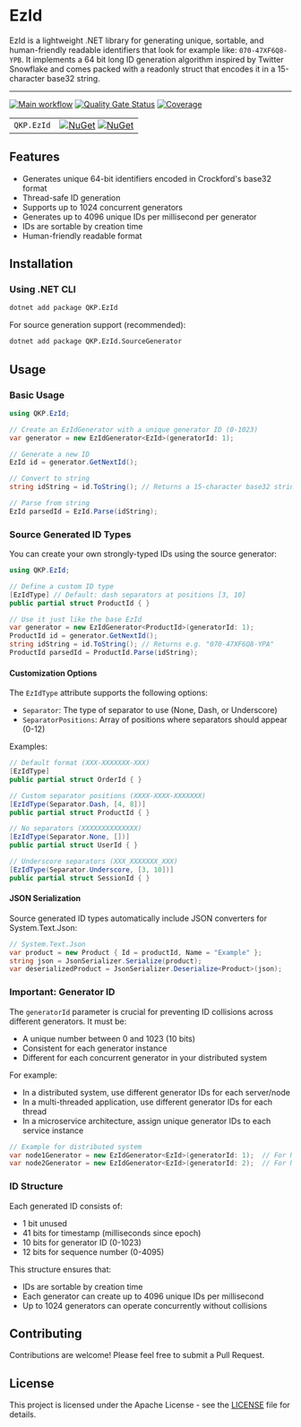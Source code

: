 # EzId

EzId is a lightweight .NET library for generating unique, sortable, and human-friendly readable identifiers that look for example like: `070-47XF6Q8-YPB`. It implements a 64 bit long ID generation algorithm inspired by Twitter Snowflake and comes packed with a readonly struct that encodes it in a 15-character base32 string.

---

[![Main workflow](https://github.com/qkhaipham/ezid/actions/workflows/main.yml/badge.svg)](https://github.com/qkhaipham/ezid/actions/workflows/main.yml)
[![Quality Gate Status](https://sonarcloud.io/api/project_badges/measure?project=qkhaipham_EzId&metric=alert_status)](https://sonarcloud.io/summary/new_code?id=qkhaipham_EzId)
[![Coverage](https://sonarcloud.io/api/project_badges/measure?project=qkhaipham_EzId&metric=coverage)](https://sonarcloud.io/component_measures?id=qkhaipham_EzId&metric=coverage)

| | |
|---|---|
| `QKP.EzId` | [![NuGet](https://img.shields.io/nuget/v/QKP.EzId.svg)](https://www.nuget.org/packages/QKP.EzId/) [![NuGet](https://img.shields.io/nuget/dt/QKP.EzId.svg)](https://www.nuget.org/packages/QKP.EzId/) |

## Features

- Generates unique 64-bit identifiers encoded in Crockford's base32 format
- Thread-safe ID generation
- Supports up to 1024 concurrent generators
- Generates up to 4096 unique IDs per millisecond per generator
- IDs are sortable by creation time
- Human-friendly readable format

## Installation

### Using .NET CLI

```bash
dotnet add package QKP.EzId
```

For source generation support (recommended):
```bash
dotnet add package QKP.EzId.SourceGenerator
```

## Usage

### Basic Usage

```csharp
using QKP.EzId;

// Create an EzIdGenerator with a unique generator ID (0-1023)
var generator = new EzIdGenerator<EzId>(generatorId: 1);

// Generate a new ID
EzId id = generator.GetNextId();

// Convert to string
string idString = id.ToString(); // Returns a 15-character base32 string eg. "070-47XF6Q8-YPA"

// Parse from string
EzId parsedId = EzId.Parse(idString);
```

### Source Generated ID Types

You can create your own strongly-typed IDs using the source generator:

```csharp
using QKP.EzId;

// Define a custom ID type
[EzIdType] // Default: dash separators at positions [3, 10]
public partial struct ProductId { }

// Use it just like the base EzId
var generator = new EzIdGenerator<ProductId>(generatorId: 1);
ProductId id = generator.GetNextId();
string idString = id.ToString(); // Returns e.g. "070-47XF6Q8-YPA"
ProductId parsedId = ProductId.Parse(idString);
```

#### Customization Options

The `EzIdType` attribute supports the following options:

- `Separator`: The type of separator to use (None, Dash, or Underscore)
- `SeparatorPositions`: Array of positions where separators should appear (0-12)

Examples:

```csharp
// Default format (XXX-XXXXXXX-XXX)
[EzIdType]
public partial struct OrderId { }

// Custom separator positions (XXXX-XXXX-XXXXXXX)
[EzIdType(Separator.Dash, [4, 8])]
public partial struct ProductId { }

// No separators (XXXXXXXXXXXXXX)
[EzIdType(Separator.None, [])]
public partial struct UserId { }

// Underscore separators (XXX_XXXXXXX_XXX)
[EzIdType(Separator.Underscore, [3, 10])]
public partial struct SessionId { }
```

#### JSON Serialization

Source generated ID types automatically include JSON converters for System.Text.Json:

```csharp
// System.Text.Json
var product = new Product { Id = productId, Name = "Example" };
string json = JsonSerializer.Serialize(product);
var deserializedProduct = JsonSerializer.Deserialize<Product>(json);
```

### Important: Generator ID

The `generatorId` parameter is crucial for preventing ID collisions across different generators. It must be:

- A unique number between 0 and 1023 (10 bits)
- Consistent for each generator instance
- Different for each concurrent generator in your distributed system

For example:
- In a distributed system, use different generator IDs for each server/node
- In a multi-threaded application, use different generator IDs for each thread
- In a microservice architecture, assign unique generator IDs to each service instance

```csharp
// Example for distributed system
var node1Generator = new EzIdGenerator<EzId>(generatorId: 1);  // For Node 1
var node2Generator = new EzIdGenerator<EzId>(generatorId: 2);  // For Node 2
```

### ID Structure

Each generated ID consists of:
- 1 bit unused
- 41 bits for timestamp (milliseconds since epoch)
- 10 bits for generator ID (0-1023)
- 12 bits for sequence number (0-4095)

This structure ensures that:
- IDs are sortable by creation time
- Each generator can create up to 4096 unique IDs per millisecond
- Up to 1024 generators can operate concurrently without collisions

## Contributing

Contributions are welcome! Please feel free to submit a Pull Request.

## License

This project is licensed under the Apache License - see the [LICENSE](LICENSE) file for details.
